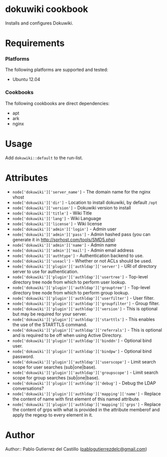 # dokuwiki cookbook

Installs and configures Dokuwiki.

# Requirements
### Platforms
The following platforms are supported and tested:

- Ubuntu 12.04

### Cookbooks
The following cookbooks are direct dependencies:

- apt
- ark
- nginx

# Usage
Add `dokuwiki::default` to the run-list.

# Attributes
- `node['dokuwiki']['server_name']` - The domain name for the nginx vhost
- `node['dokuwiki']['dir']` - Location to install dokuwiki, by default `/opt`
- `node['dokuwiki']['version']` - Dokuwiki version to install
- `node['dokuwiki']['title']` - Wiki Title
- `node['dokuwiki']['lang']` - Wiki Language
- `node['dokuwiki']['license']` - Wiki license
- `node['dokuwiki']['admin']['login']` - Admin user
- `node['dokuwiki']['admin']['pass']` - Admin hashed pass (you can generate it in http://sprhost.com/tools/SMD5.php)
- `node['dokuwiki']['admin']['name']` - Admin name
- `node['dokuwiki']['admin']['mail']` - Admin email address
- `node['dokuwiki']['authtype']` - Authentication backend to use.
- `node['dokuwiki']['useacl']` - Whether or not ACLs should be used.
- `node['dokuwiki']['plugin']['authldap']['server']` - URI of directory server to use for authentication.
- `node['dokuwiki']['plugin']['authldap']['usertree']` - Top-level directory tree node from which to perform user lookup.
- `node['dokuwiki']['plugin']['authldap']['grouptree']` - Top-level directory tree node from which to perform group lookup.
- `node['dokuwiki']['plugin']['authldap']['userfilter']` - User filter.
- `node['dokuwiki']['plugin']['authldap']['groupfilter']` - Group filter.
- `node['dokuwiki']['plugin']['authldap']['version']` - This is optional but may be required for your server.
- `node['dokuwiki']['plugin']['authldap']['starttls']` - This enables the use of the STARTTLS command.
- `node['dokuwiki']['plugin']['authldap']['referrals']` - This is optional and is required to be off when using Active Directory.
- `node['dokuwiki']['plugin']['authldap']['binddn']` - Optional bind user.
- `node['dokuwiki']['plugin']['authldap']['bindpw']` - Optional bind password.
- `node['dokuwiki']['plugin']['authldap']['userscope']` - Limit search scope for user searches (sub|one|base).
- `node['dokuwiki']['plugin']['authldap']['groupscope']` - Limit search scope for group searches (sub|one|base).
- `node['dokuwiki']['plugin']['authldap']['debug']` - Debug the LDAP conversations?
- `node['dokuwiki']['plugin']['authldap']['mapping']['name']` - Replace the content of name with first element of this named attribute.
- `node['dokuwiki']['plugin']['authldap']['mapping']['grps']` - Replace the content of grps with what is provided in the attribute memberof and apply the regexp to every element in it.
# Author

Author:: Pablo Gutierrez del Castillo (<pablogutierrezdelc@gmail.com>)
